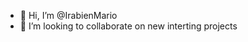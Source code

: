 - 👋 Hi, I’m @IrabienMario
- 💞️ I’m looking to collaborate on new interting projects

<!---
IrabienMario/IrabienMario is a ✨ special ✨ repository because its `README.md` (this file) appears on your GitHub profile.
You can click the Preview link to take a look at your changes.
--->
